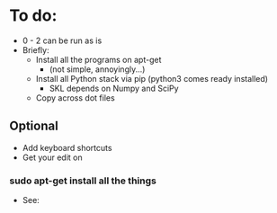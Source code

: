 # To do:

- 0 - 2 can be run as is
- Briefly:
  - Install all the programs on apt-get
    - (not simple, annoyingly...)
  - Install all Python stack via pip (python3 comes ready installed)
    - SKL depends on Numpy and SciPy
  - Copy across dot files

## Optional

  - Add keyboard shortcuts
  - Get your edit on

### sudo apt-get install all the things

- See: 
